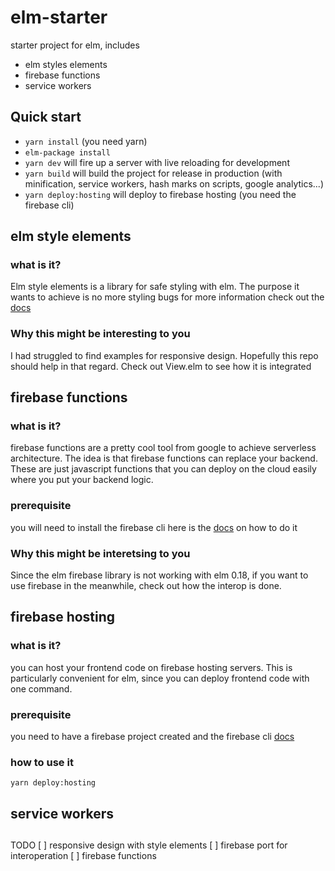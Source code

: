 # elm-starter
starter project for elm, includes
- elm styles elements
- firebase functions
- service workers
## Quick start
- `yarn install` (you need yarn)
- `elm-package install`
- `yarn dev` will fire up a server with live reloading for development
- `yarn build` will build the project for release in production (with minification, service workers, hash marks on scripts, google analytics...)
- `yarn deploy:hosting` will deploy to firebase hosting (you need the firebase cli)
## elm style elements
### what is it?
Elm style elements is a library for safe styling with elm. The purpose it wants to achieve is no more styling bugs for more information check out the [docs](http://package.elm-lang.org/packages/mdgriffith/style-elements/3.3.0/Style-Scale)
### Why this might be interesting to you
I had struggled to find examples for responsive design. Hopefully this repo should help in that regard. Check out View.elm to see how it is integrated
## firebase functions
### what is it?
firebase functions are a pretty cool tool from google to achieve serverless architecture. The idea is that firebase functions can replace your backend. These are just javascript functions that you can deploy on the cloud easily where you put your backend logic.
### prerequisite
you will need to install the firebase cli here is the [docs](https://firebase.google.com/docs/cli/) on how to do it
### Why this might be interetsing to you
Since the elm firebase library is not working with elm 0.18, if you want to use firebase in the meanwhile, check out how the interop is done.
## firebase hosting
### what is it?
you can host your frontend code on firebase hosting servers. This is particularly convenient for elm, since you can deploy frontend code with one command.
### prerequisite
you need to have a firebase project created and the firebase cli [docs](https://firebase.google.com/docs/cli/)
### how to use it
`yarn deploy:hosting`
## service workers
##

TODO
[ ] responsive design with style elements
[ ] firebase port for interoperation
[ ] firebase functions
